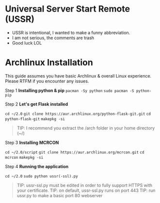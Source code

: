 # Universal Server Start Remote (USSR)
* USSR is intentional, I wanted to make a funny abbreviation.
* I am not serious, the comments are trash
* Good luck LOL

# Archlinux Installation
This guide assumes you have basic Archlinux & overall Linux experience. Please RTFM if you encounter any issues.

Step 1 **Installing python & pip**
`pacman -Sy python`
`sudo pacman -S python-pip`

Step 2 **Let's get Flask installed**

`cd ~/2.0`
`git clone https://aur.archlinux.org/python-flask-git.git`
`cd python-flask-git`
`makepkg -si`

> TIP: I recommend you extract the /arch folder in your home directory (~/)

Step 3 **Installing MCRCON**

`cd ~/2.0/script`
`git clone https://aur.archlinux.org/mcrcon.git`
`cd mcrcon`
`makepkg -si`

Step 4 **Running the application**

`cd ~/2.0`
`sudo python ussr(-ssl).py`

> TIP: ussr-ssl.py must be edited in order to fully support HTTPS with your certificate.
> TIP: on default, ussr-ssl.py runs on port 443
> TIP: run ussr.py to make a basic port 80 webserver
